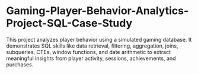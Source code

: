 # Gaming-Player-Behavior-Analytics-Project-SQL-Case-Study
This project analyzes player behavior using a simulated gaming database. It demonstrates SQL skills like data retrieval, filtering, aggregation, joins, subqueries, CTEs, window functions, and date arithmetic to extract meaningful insights from player activity, sessions, achievements, and purchases.
